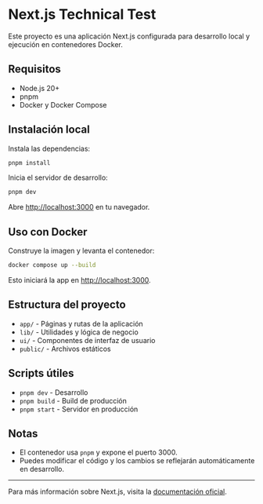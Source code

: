 # Next.js Technical Test

Este proyecto es una aplicación Next.js configurada para desarrollo local y ejecución en contenedores Docker.

## Requisitos

- Node.js 20+
- pnpm
- Docker y Docker Compose

## Instalación local

Instala las dependencias:

```bash
pnpm install
```

Inicia el servidor de desarrollo:

```bash
pnpm dev
```

Abre [http://localhost:3000](http://localhost:3000) en tu navegador.

## Uso con Docker

Construye la imagen y levanta el contenedor:

```bash
docker compose up --build
```

Esto iniciará la app en [http://localhost:3000](http://localhost:3000).

## Estructura del proyecto

- `app/` - Páginas y rutas de la aplicación
- `lib/` - Utilidades y lógica de negocio
- `ui/` - Componentes de interfaz de usuario
- `public/` - Archivos estáticos

## Scripts útiles

- `pnpm dev` - Desarrollo
- `pnpm build` - Build de producción
- `pnpm start` - Servidor en producción

## Notas

- El contenedor usa `pnpm` y expone el puerto 3000.
- Puedes modificar el código y los cambios se reflejarán automáticamente en desarrollo.

---

Para más información sobre Next.js, visita la [documentación oficial](https://nextjs.org/docs).

